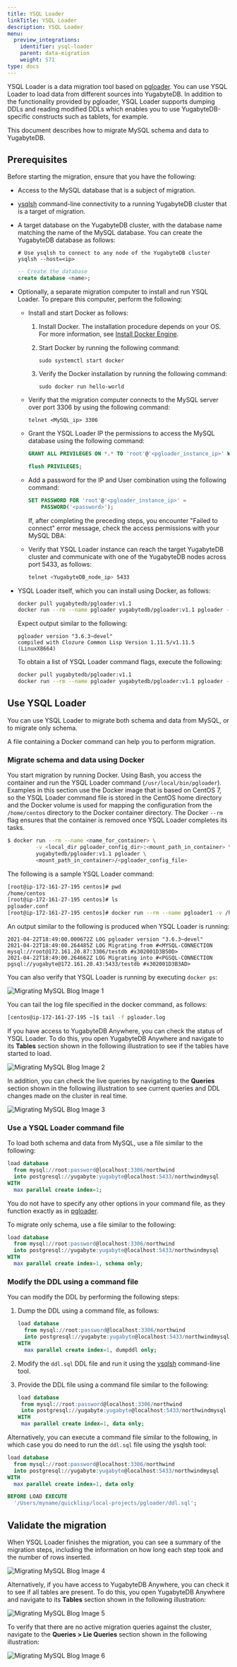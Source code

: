 ```yaml
---
title: YSQL Loader
linkTitle: YSQL Loader
description: YSQL Loader
menu:
  preview_integrations:
    identifier: ysql-loader
    parent: data-migration
    weight: 571
type: docs
---
```


YSQL Loader is a data migration tool based on [pgloader](https://pgloader.readthedocs.io/en/latest/intro.html). You can use YSQL Loader to load data from different sources into YugabyteDB. In addition to the functionality provided by pgloader, YSQL Loader supports dumping DDLs and reading modified DDLs which enables you to use YugabyteDB-specific constructs such as tablets, for example.

This document describes how to migrate MySQL schema and data to YugabyteDB.

## Prerequisites

Before starting the migration, ensure that you have the following:

- Access to the MySQL database that is a subject of migration.

- [ysqlsh](/preview/api/ysqlsh/) command-line connectivity to a running YugabyteDB cluster that is a target of migration.

- A target database on the YugabyteDB cluster, with the database name matching the name of the MySQL database. You can create the YugabyteDB database as follows:

  ```shell
  # Use ysqlsh to connect to any node of the YugabyteDB cluster
  ysqlsh --host=<ip>
  ```

  ```sql
  -- Create the database
  create database <name>;
  ```

- Optionally, a separate migration computer to install and run YSQL Loader. To prepare this computer, perform the following:

  - Install and start Docker as follows:

    1. Install Docker. The installation procedure depends on your OS. For more information, see [Install Docker Engine](https://docs.docker.com/engine/install/).

    2. Start Docker by running the following command:

        ```shell
        sudo systemctl start docker
        ```

    3. Verify the Docker installation by running the following command:

        ```shell
        sudo docker run hello-world
        ```

  - Verify that the migration computer connects to the MySQL server over port 3306 by using the following command:

    ```shell
    telnet <MySQL_ip> 3306
    ```

  - Grant the YSQL Loader IP the permissions to access the MySQL database using the following command:

    ```sql
    GRANT ALL PRIVILEGES ON *.* TO 'root'@'<pgloader_instance_ip>' WITH GRANT OPTION;

    flush PRIVILEGES;
    ```

  - Add a password for the IP and User combination using the following command:

    ```sql
    SET PASSWORD FOR 'root'@'<pgloader_instance_ip>' =
        PASSWORD('<password>');
    ```

    If, after completing the preceding steps, you encounter "Failed to connect" error message, check the access permissions with your MySQL DBA:

  - Verify that YSQL Loader instance can reach the target YugabyteDB cluster and communicate with one of the YugabyteDB nodes across port 5433, as follows:

    ```sh
    telnet <YugabyteDB_node_ip> 5433
    ```

- YSQL Loader itself, which you can install using Docker, as follows:

  ```sh
  docker pull yugabytedb/pgloader:v1.1
  docker run --rm --name pgloader yugabytedb/pgloader:v1.1 pgloader --version
  ```

  Expect output similar to the following:

  ```output
  pgloader version "3.6.3~devel"
  compiled with Clozure Common Lisp Version 1.11.5/v1.11.5
  (LinuxX8664)
  ```

  To obtain a list of YSQL Loader command flags, execute the following:

  ```sh
  docker pull yugabytedb/pgloader:v1.1
  docker run --rm --name pgloader yugabytedb/pgloader:v1.1 pgloader --help
  ```

## Use YSQL Loader

You can use YSQL Loader to migrate both schema and data from MySQL, or to migrate only schema.

A file containing a Docker command can help you to perform migration. <!-- For more information, see -->

### Migrate schema and data using Docker

You start migration by running Docker. Using Bash, you access the container and run the YSQL Loader command (`/usr/local/bin/pgloader`). Examples in this section use the Docker image that is based on CentOS 7, so the YSQL Loader command file is stored in the CentOS home directory and the Docker volume is used for mapping the configuration from the `/home/centos` directory to the Docker container directory. The Docker `--rm` flag ensures that the container is removed once YSQL Loader completes its tasks.

```sh
$ docker run --rm --name <name_for_container> \
         -v <local_dir pgloader_config_dir>:<mount_path_in_container> \
         yugabytedb/pgloader:v1.1 pgloader \
         <mount_path_in_container>/<pgloader_config_file>
```

The following is a sample YSQL Loader command:

```nocopy.sh
[root@ip-172-161-27-195 centos]# pwd
/home/centos
[root@ip-172-161-27-195 centos]# ls
pgloader.conf
[root@ip-172-161-27-195 centos]# docker run --rm --name pgloader1 -v /home/centos:/tmp yugabytedb/pgloader:v1.1 pgloader -v -L /tmp/pgloader.log /tmp/pgloader.conf
```

An output similar to the following is produced when YSQL Loader is running:

```output
2021-04-22T18:49:00.000672Z LOG pgloader version "3.6.3~devel"
2021-04-22T18:49:00.264485Z LOG Migrating from #<MYSQL-CONNECTION mysql://root@172.161.20.87:3306/testdb #x302001D3B50D>
2021-04-22T18:49:00.264662Z LOG Migrating into #<PGSQL-CONNECTION
pgsql://yugabyte@172.161.20.43:5433/testdb #x302001D3B3AD>
```

You can also verify that YSQL Loader is running by executing `docker ps`:

![Migrating MySQL Blog Image 1](/images/ee/migrating-mysql-1.png)

You can tail the log file specified in the docker command, as follows:

```sh
[centos@ip-172-161-27-195 ~]$ tail -f pgloader.log
```

If you have access to YugabyteDB Anywhere, you can check the status of YSQL Loader. To do this, you open YugabyteDB Anywhere and navigate to its **Tables** section shown in the following illustration to see if the tables have started to load.

![Migrating MySQL Blog Image 2](/images/ee/migrating-mysql-2.png)

In addition, you can check the live queries by navigating to the **Queries** section shown in the following illustration to see current queries and DDL changes made on the cluster in real time.

![Migrating MySQL Blog Image 3](/images/ee/migrating-mysql-6.png)

### Use a YSQL Loader command file

To load both schema and data from MySQL, use a file similar to the following:

```sql
load database
  from mysql://root:password@localhost:3306/northwind
  into postgresql://yugabyte:yugabyte@localhost:5433/northwindmysql
WITH
  max parallel create index=1;
```

You do not have to specify any other options in your command file, as they function exactly as in [pgloader](https://pgloader.readthedocs.io/en/latest/intro.html).

To migrate only schema, use a file similar to the following:

```sql
load database
  from mysql://root:password@localhost:3306/northwind
  into postgresql://yugabyte:yugabyte@localhost:5433/northwindmysql
WITH
  max parallel create index=1, schema only;
```

### Modify the DDL using a command file

You can modify the DDL by performing the following steps:

1. Dump the DDL using a command file, as follows:

   ```sql
   load database
     from mysql://root:password@localhost:3306/northwind
     into postgresql://yugabyte:yugabyte@localhost:5433/northwindmysql
   WITH
     max parallel create index=1, dumpddl only;
   ```

1. Modify the `ddl.sql` DDL file and run it using the [ysqlsh](/preview/api/ysqlsh/) command-line tool.

1. Provide the DDL file using a command file similar to the following:

   ```sql
   load database
    from mysql://root:password@localhost:3306/northwind
    into postgresql://yugabyte:yugabyte@localhost:5433/northwindmysql
   WITH
    max parallel create index=1, data only;
   ```

Alternatively, you can execute a command file similar to the following, in which case you do need to run the `ddl.sql` file using the ysqlsh tool:

```sql
load database
  from mysql://root:password@localhost:3306/northwind
  into postgresql://yugabyte:yugabyte@localhost:5433/northwindmysql
WITH
  max parallel create index=1, data only

BEFORE LOAD EXECUTE
  '/Users/myname/quicklisp/local-projects/pgloader/ddl.sql';
```

## Validate the migration

When YSQL Loader finishes the migration, you can see a summary of the migration steps, including the information on how long each step took and the number of rows inserted.

![Migrating MySQL Blog Image 4](/images/ee/migrating-mysql-3.png)

Alternatively, if you have access to YugabyteDB Anywhere, you can check it to see if all tables are present. To do this, you open YugabyteDB Anywhere and navigate to its **Tables** section shown in the following illustration:

![Migrating MySQL Blog Image 5](/images/ee/migrating-mysql-4.png)

To verify that there are no active migration queries against the cluster, navigate to the **Queries > Lie Queries** section shown in the following illustration:

![Migrating MySQL Blog Image 6](/images/ee/migrating-mysql-5.png)
